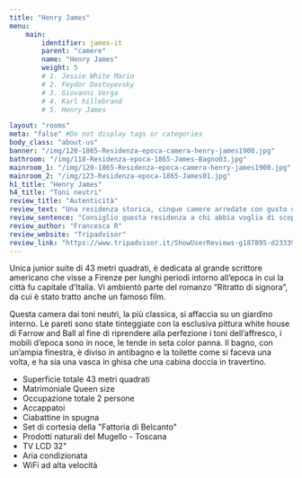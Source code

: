 ```yaml
---
title: "Henry James"
menu:
    main:
        identifier: james-it
        parent: "camere"
        name: "Henry James"
        weight: 5
        # 1. Jessie White Mario
        # 2. Feydor Dostoyevsky
        # 3. Giovanni Verga
        # 4. Karl hillebrand
        # 5. Henry James

layout: "rooms"
meta: "false" #Do not display tags or categories
body_class: "about-us"
banner: "/img/120-1865-Residenza-epoca-camera-henry-james1900.jpg"
bathroom: "/img/118-Residenza-epoca-1865-James-Bagno03.jpg"
mainroom_1: "/img/120-1865-Residenza-epoca-camera-henry-james1900.jpg"
mainroom_2: "/img/123-Residenza-epoca-1865-James01.jpg"
h1_title: "Henry James"
h4_title: "Toni neutri"
review_title: "Autenticità"
review_text: "Una residenza storica, cinque camere arredate con gusto dedicate a cinque scrittori,due proprietari illuminati e appassionati di Firenze e della loro residenza : questi sono i fattori di successo del 1865. Appena si arriva al secondo piano del palazzo si ha la sensazione di sentirsi a casa, di entrare in casa propria, e non di essere semplici clienti; ci si sente da subito parte di questo magnifico progetto. Anche la posizione aiuta a sentirsi più residenti che turisti: a dieci minuti dal Duomo ma in una via defilata e tranquilla, vicino alla splendida Sinagoga e ad un grande parco,fuori dalle classiche rotte turistiche, si inizia a vivere Firenze più da cittadini (e cittadini consapevoli, data la quantità di informazioni e consigli mai banali su dove mangiare e cosa fare forniti da Cinzia) che da turisti. La colazione, curata da Michel, è eccelsa, ingredienti di qualità, scelta varia ma non troppo abbondante per non scadere nell'effetto buffet da catena d'albergo; le attenzioni per gli ospiti superano ogni aspettativa: seduti sulle comode poltrone e divani della sala principale si possono degustare degli ottimi cioccolatini, gelèe e cantucci accompagnati da un bicchiere di Porto, si possono sfogliare guide e libri dedicati a Firenze. Acqua, frutta, te e caffè sono sempre a disposizione. La discrezione dei proprietari, l'assenza di tutti i cerimoniali pomposi di un albergo sorprendono piacevolmente e, come già detto, fanno sentire davvero a casa. Consiglio questa residenza a chi abbia voglia di scoprire, citando una delle loro guide, una Firenze insolita e segreta."
review_sentence: "Consiglio questa residenza a chi abbia voglia di scoprire, citando una delle loro guide, una Firenze insolita e segreta"
review_author: "Francesca R"
review_website: "Tripadvisor"
review_link: "https://www.tripadvisor.it/ShowUserReviews-g187895-d2333948-r367153949-1865_Residenza_d_epoca-Florence_Tuscany.html"
---
```


<p>Unica junior suite di 43 metri quadrati, è dedicata al grande scrittore americano che visse a Firenze per lunghi periodi intorno all’epoca in cui la città fu capitale d’Italia. Vi ambientò parte del romanzo “Ritratto di signora”, da cui è stato tratto anche un famoso film.</p>
<p>Questa camera dai toni neutri, la più classica, si affaccia su un giardino interno. Le pareti sono state tinteggiate con la esclusiva pittura white house di Farrow and Ball al fine di riprendere alla perfezione i toni dell’affresco, i mobili d’epoca sono in noce, le tende in seta color panna. Il bagno, con un’ampia finestra, è diviso in antibagno e la toilette come si faceva una volta,  e ha sia una vasca in ghisa che una cabina doccia in travertino.</p>
<div class="card card-pricing" data-background-color="orange">
    <div class="card-body">
        <!-- <h5 class="category">Characteristics</h5> -->
        <!-- <h3 class="card-title"><small>$</small>40</h3> -->
        <ul>
            <li>Superficie totale 43 metri quadrati</li>
            <li>Matrimoniale Queen size</li>
            <li>Occupazione totale 2 persone</li>
            <li>Accappatoi</li>
            <li>Ciabattine in spugna</li>
            <li>Set di cortesia della "Fattoria di Belcanto"</li>
            <li>Prodotti naturali del Mugello - Toscana</li>
            <li>TV LCD 32"</li>
            <li>Aria condizionata</li>
            <li>WiFi ad alta velocità</li>
        </ul>
    </div>
</div>
